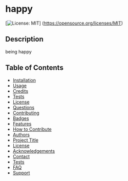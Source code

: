 # happy
  [![License: MIT](https://img.shields.io/badge/License-MIT-yellow.svg)]
  (https://opensource.org/licenses/MIT)
  ## Description
  being happy
  ## Table of Contents
  * [Installation](#installation)
  * [Usage](#usage)
  * [Credits](#credits)
  * [Tests](#tests)
  * [License](#license)
  * [Questions](#questions)
  * [Contributing](#contributing)
  * [Badges](#badges)
  * [Features](#features)
  * [How to Contribute](#how-to-contribute)
  * [Authors](#authors)
  * [Project Title](#project-title)
  * [License](#license)
  * [Acknowledgements](#acknowledgements)
  * [Contact](#contact)
  * [Tests](#tests)
  * [FAQ](#faq)
  * [Support](#support)

